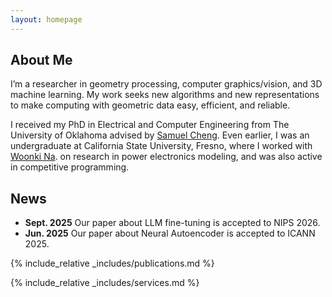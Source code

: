 ```yaml
---
layout: homepage
---
```


## About Me

I’m a researcher in geometry processing, computer graphics/vision, and 3D machine learning. My work seeks new algorithms and new representations to make computing with geometric data easy, efficient, and reliable.

I received my PhD in Electrical and Computer Engineering from The University of Oklahoma advised by <a href="https://samuelcheng.us/index.html" class="prof-link" target="_blank">
Samuel Cheng</a>. Even earlier, I was an undergraduate at California State University, Fresno, where I worked with <a href="https://engineering.fresnostate.edu/about/directory/ece/na-woonki.html" class="prof-link" target="_blank">Woonki Na</a>. on research in power electronics modeling, and was also active in competitive programming.



## News

- **Sept. 2025** Our paper about LLM fine-tuning is accepted to NIPS 2026.
- **Jun. 2025** Our paper about Neural Autoencoder is accepted to ICANN 2025.

{% include_relative _includes/publications.md %}

{% include_relative _includes/services.md %}
